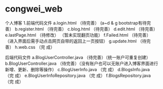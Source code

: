# congwei_web
个人博客
1.前端代码文件
a.login.html                      （待完善）  (a~d & g bootstrap有待完善）
b.register.html                   （待完善）
c.blog.html                       （待完善） 
d.edit.html                       （待完善）
e.lastPage.html                   （待修改） （暂未实现翻页功能）
f.Failed.html                     （待完善） （进入界面后需手动点击网页自带的返回上一页按钮）
g.update.html                     （待完善）
h.web.css                         （完  成） 

后端代码文件
a.BlogUserController.java         （待完善）（统一账户可重复创建）
b.BlogUserController.java         （待完善）（没有账户也可以无账户进入博客界面进行新增、更新、删除等操作）
c.BlogUserInfo.java               （完  成） 
d.BlogsInfo.java                  （完  成） 
e.BlogUserInfoRepository.java     （完  成）
f.BlogsRepository.java            （完  成）
 
